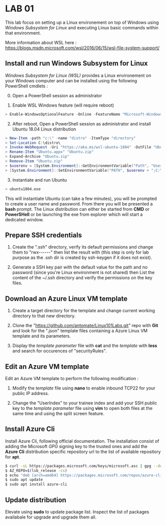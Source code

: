 # LAB 01

This lab focus on setting up a Linux environement on top of Windows using *Windows Subsystem for Linux* and executing Linux basic commands within that environment.

More information about WSL here : https://blogs.msdn.microsoft.com/wsl/2016/06/15/wsl-file-system-support/

## Install and run Windows Subsystem for Linux

*Windows Subsystem for Linux (WSL)* provides a Linux environement on your Windows computer and can be installed using the following PowerShell cmdlets :

0. Open a PowerShell session as administrator

1. Enable WSL Windows feature (will require reboot)

```PowerShell
> Enable-WindowsOptionalFeature -Online -FeatureName "Microsoft-Windows-Subsystem-Linux"
```

2. After reboot, Open a PowerShell session as administrator and install Ubuntu 18.04 Linux distribution

```PowerShell
> New-Item -path "c:\" -name "distro" -ItemType "directory"
> Set-Location C:\distro\
> Invoke-WebRequest -Uri "https://aka.ms/wsl-ubuntu-1804" -OutFile "Ubuntu.appx" -UseBasicParsing
> Rename-Item "Ubuntu.appx" "Ubuntu.zip"
> Expand-Archive "Ubuntu.zip"
> Remove-Item "Ubuntu.zip"
> $userenv = [System.Environment]::GetEnvironmentVariable("Path", "User")
> [System.Environment]::SetEnvironmentVariable("PATH", $userenv + ";C:\distro\Ubuntu", "User")
```

3. Instantiate and run Ubuntu

```bash
> ubuntu1804.exe
```

This will instantiate Ubuntu (can take a few minutes), you will be prompted to create a user name and password. From there you will be presented a **bash** prompt. The Linux distribution can either be started from **CMD** or **PowerSHell** or be launching the exe from explorer which will start a dedicated window.

## Prepare SSH credentials

1. Create the ".ssh" directory, verify its default permissions and change them to "rwx------" then list the result with (this step is only for lab purpose as the .ssh dir is created by ssh-keygen if it does not exist).

2. Generate a SSH key pair with the default value for the path and no password (since you're Linux environment is not shared) then List the content of the ~/.ssh directory and verify the permissions on the key files.

## Download an Azure Linux VM template

1. Create a target directory for the template and change current working directory to that new directory.

2. Clone the "https://github.com/antomate/Linux101Labs.git" repo with **Git** and look for the ".json" template files containing a Azure Linux VM template and its parameters.

3. Display the *template parameter* file with **cat** and the *template* with **less** and search for occurences of "securityRules".

## Edit an Azure VM template

Edit an Azure VM template to perform the following modification :

1. Modify the *template* file using **nano** to enable inbound TCP22 for your public IP address.

2. Change the "UserIndex" to your trainee index and add your SSH public key to the *template parameter* file using **vim** to open both files at the same time and using the split screen feature.

## Install Azure Cli

Install Azure Cli, following official documentation. The installation consist of adding the Microsoft *GPG* signing key to the trusted ones and add the **Azure Cli** distribution specific repository url to the list of available repository for **apt**.

```Bash
$ curl -sL https://packages.microsoft.com/keys/microsoft.asc | gpg --dearmor | sudo tee /etc/apt/trusted.gpg.d/microsoft.asc.gpg > /dev/null
$ AZ_REPO=$(lsb_release -cs)
$ echo "deb [arch=amd64] https://packages.microsoft.com/repos/azure-cli/ $AZ_REPO main" | sudo tee /etc/apt/sources.list.d/azure-cli.list
$ sudo apt update
$ sudo apt install azure-cli
```

## Update distribution

Elevate using **sudo** to update package list. Inspect the list of packages availabale for upgrade and upgrade them all.